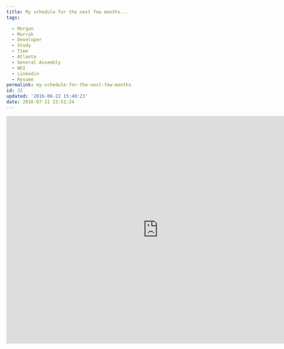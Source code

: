```yaml
---
title: My schedule for the next few months...
tags: 

  - Morgan
  - Murrah
  - Developer
  - Study
  - Time
  - Atlanta
  - General Assembly
  - WDI
  - Linkedin
  - Resume
permalink: my-schedule-for-the-next-few-months
id: 32
updated: '2016-08-22 15:40:23'
date: 2016-07-31 23:51:24
---
```


<iframe src="https://calendar.google.com/calendar/embed?src=generalassemb.ly_f2qemu3bfs60pji9n2rmia5t1c%40group.calendar.google.com&ctz=America/New_York" style="border: 0" width="800" height="600" frameborder="0" scrolling="no"></iframe>
